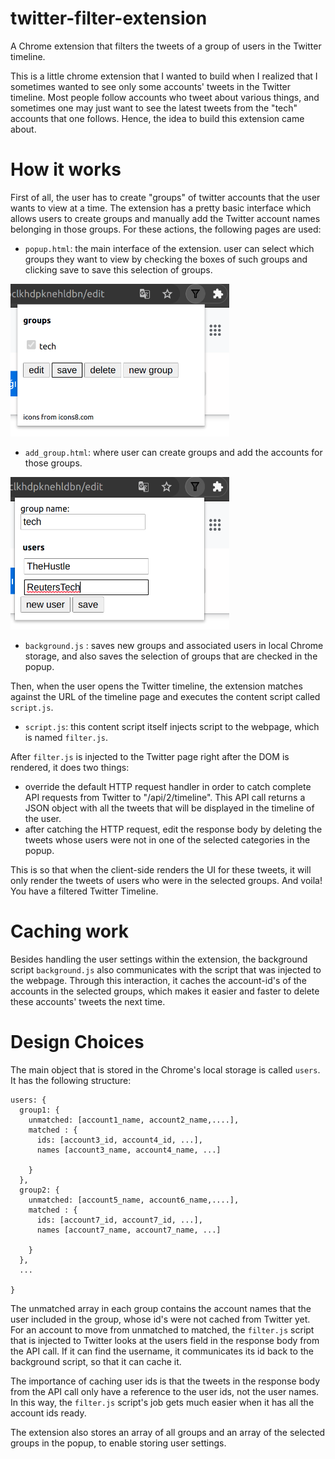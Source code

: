 # twitter-filter-extension
A Chrome extension that filters the tweets of a group of users in the Twitter timeline.

This is a little chrome extension that I wanted to build when I realized that I sometimes wanted to see only some accounts' tweets in the Twitter timeline. 
Most people follow accounts who tweet about various things, and sometimes one may just want to see the latest tweets from the "tech" accounts that one follows.
Hence, the idea to build this extension came about.

# How it works

First of all, the user has to create "groups" of twitter accounts that the user wants to view at a time. The extension has a pretty basic interface
which allows users to create groups and manually add the Twitter account names belonging in those groups. For these actions, the following pages are used:

* `popup.html`: the main interface of the extension. user can select which groups they want to view by checking the boxes of such groups and clicking 
save to save this selection of groups. 

![Alt text](/assets/doc/popupresized.png?raw=true "Popup screen from extension")

* `add_group.html`: where user can create groups and add the accounts for those groups.

![Alt text](/assets/doc/add_groupresized.png?raw=true "Add group screen from extension")

* `background.js` : saves new groups and associated users in local Chrome storage, and also saves the selection of groups that are checked in the 
popup.

Then, when the user opens the Twitter timeline, the extension matches against the URL of the timeline page and executes the content script called
`script.js`. 

* `script.js`: this content script itself injects script to the webpage, which is named `filter.js`.

After `filter.js` is injected to the Twitter page right after the DOM is rendered, it does two things:

* override the default HTTP request handler in order to catch complete API requests from Twitter to "/api/2/timeline". This API call returns a JSON object
with all the tweets that will be displayed in the timeline of the user.
* after catching the HTTP request, edit the response body by deleting the tweets whose users were not in one of the selected categories in the popup.

This is so that when the client-side renders the UI for these tweets, it will only render the tweets of users who were in the selected groups. And voila!
You have a filtered Twitter Timeline.

# Caching work

Besides handling the user settings within the extension, the background script `background.js` also communicates with the script that was injected to the
webpage. Through this interaction, it caches the account-id's of the accounts in the selected groups, which makes it easier and faster to delete these accounts' tweets 
the next time.

# Design Choices

The main object that is stored in the Chrome's local storage is called `users`. It has the following structure:
```
users: {
  group1: {
    unmatched: [account1_name, account2_name,....],
    matched : {
      ids: [account3_id, account4_id, ...],
      names [account3_name, account4_name, ...]
    
    }
  },
  group2: {
    unmatched: [account5_name, account6_name,....],
    matched : {
      ids: [account7_id, account7_id, ...],
      names [account7_name, account7_name, ...]
    
    }
  },
  ...
  
}
```
The unmatched array in each group contains the account names that the user included in the group, whose id's were not cached from Twitter yet. For an account to
move from unmatched to matched, the `filter.js` script that is injected to Twitter looks at the users field in the response body from the API call. If 
it can find the username, it communicates its id back to the background script, so that it can cache it.

The importance of caching user ids is that the tweets in the response body from the API call only have a reference to the user ids, not the user names. In this way,
the `filter.js` script's job gets much easier when it has all the account ids ready.

The extension also stores an array of all groups and an array of the selected groups in the popup, to enable storing user settings.
